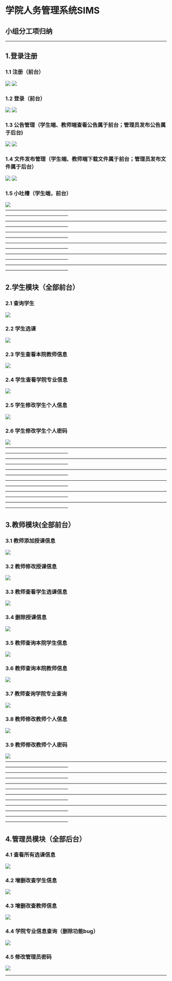 # 学院人务管理系统SIMS

## 小组分工项归纳
***************************************************
##  1.登录注册
### 1.1 注册（前台）
![](README_files/23.jpg)
![](README_files/24.jpg)
### 1.2 登录（前台）
![](README_files/25.jpg)
![](README_files/26.jpg)
### 1.3 公告管理（学生端、教师端查看公告属于前台；管理员发布公告属于后台)
![](README_files/46.jpg)
![](README_files/47.jpg)
### 1.4 文件发布管理（学生端、教师端下载文件属于前台；管理员发布文件属于后台）
![](README_files/48.jpg)
![](README_files/49.jpg)
### 1.5 小吐槽（学生端，前台）
![](README_files/51.jpg)
——————————————————————————————————————————————————
——————————————————————————————————————————————————
——————————————————————————————————————————————————
——————————————————————————————————————————————————
——————————————————————————————————————————————————
——————————————————————————————————————————————————
##  2.学生模块（全部前台）
### 2.1 查询学生
![](README_files/27.jpg)
### 2.2 学生选课
![](README_files/28.jpg)
### 2.3 学生查看本院教师信息
![](README_files/29.jpg)
### 2.4 学生查看学院专业信息
![](README_files/31.jpg)
### 2.5 学生修改学生个人信息
![](README_files/32.jpg)
### 2.6 学生修改学生个人密码
![](README_files/33.jpg)
——————————————————————————————————————————————————
——————————————————————————————————————————————————
——————————————————————————————————————————————————
——————————————————————————————————————————————————
——————————————————————————————————————————————————
——————————————————————————————————————————————————
##  3.教师模块(全部前台）
### 3.1 教师添加授课信息
![](README_files/34.jpg)
### 3.2 教师修改授课信息
![](README_files/35.jpg)
### 3.3 教师查看学生选课信息
![](README_files/36.jpg)
### 3.4 删除授课信息
![](README_files/37.jpg)
### 3.5 教师查询本院学生信息
![](README_files/38.jpg)
### 3.6 教师查询本院教师信息
![](README_files/39.jpg)
### 3.7 教师查询学院专业查询
![](README_files/40.jpg)
### 3.8 教师修改教师个人信息
![](README_files/41.jpg)
### 3.9 教师修改教师个人密码
![](README_files/42.jpg)
——————————————————————————————————————————————————
——————————————————————————————————————————————————
——————————————————————————————————————————————————
——————————————————————————————————————————————————
——————————————————————————————————————————————————
——————————————————————————————————————————————————
##  4.管理员模块（全部后台）
### 4.1 查看所有选课信息
![](README_files/43.jpg)
### 4.2 增删改查学生信息
![](README_files/45.jpg)
### 4.3 增删改查教师信息
![](README_files/30.jpg)
### 4.4 学院专业信息查询（删除功能bug）
![](README_files/44.jpg)
### 4.5 修改管理员密码
![](README_files/50.jpg)
***************************************************
<!-- ## 改动日志Log
### 24/6.1————丰富页脚个性化信息
![](README_files/4.jpg)
### 24/6.1————个性化用户页页脚
![](README_files/1.png)
### 24/6.1————更改数据库DML语句，个性化公告内容
![](README_files/2.png)
### 24/6.1————将题目更改为“学院人员信息管理系统”
![](README_files/3.png)
### 24/6.2————将题目更改为“学院人务管理系统”
![](README_files/1.jpg)
*************************************************** -->















<!-- ## 小组分工项归纳（）
### 目录：
### 1.管理员模块
#### 1.1 登录页面
#### 1.2 功能
#### 1.3 数据库
#### 1.4 相关代码
——————————————————————————————————————————————————
### 2.老师模块
#### 2.1 登录页面
#### 2.2 功能
#### 2.3 数据库
#### 2.4 相关代码
——————————————————————————————————————————————————
### 3.学生模块
#### 3.1 登录页面
#### 3.2 功能
#### 3.3 数据库
#### 3.4 相关代码
——————————————————————————————————————————————————
### 4.后端逻辑
#### src代码 部分1
#### src代码 部分2
——————————————————————————————————————————————————
### 5.前端页面
#### 前端代码部分
——————————————————————————————————————————————————
### 6.数据库部分
#### 6.1 mysql语句的编写
#### 6.2 数据库的连接
——————————————————————————————————————————————————
### 7.登录注册界面模块
#### 7.1 登录界面
#### 7.2 注册界面
#### 7.3 找回密码
——————————————————————————————————————————————————
### 8.文件上传？？？？
——————————————————————————————————————————————————
### 详细介绍：
### 1.管理员模块
#### 1.1 登录页面
![登录页面](README_files/2.jpg)
#### 1.2 功能
![功能](README_files/3.jpg)
#### 1.3 数据库
![数据库](README_files/5.jpg)
#### 1.4 相关代码
![相关代码](README_files/14.jpg)
——————————————————————————————————————————————————
### 2.老师模块
#### 2.1 登录页面
![登录页面](README_files/8.jpg)
#### 2.2 功能
![功能](README_files/10.jpg)
#### 2.3 数据库
![数据库](README_files/7.jpg)
#### 2.4 相关代码
![相关代码](README_files/15.jpg)
——————————————————————————————————————————————————
### 3.学生模块
#### 3.1 登录页面
![登录页面](README_files/12.jpg)
#### 3.2 功能
![功能](README_files/13.jpg)
#### 3.3 数据库
![数据库](README_files/11.jpg)
#### 3.4 相关代码
![相关代码](README_files/16.jpg)
——————————————————————————————————————————————————
### 4.后端逻辑
#### src代码 部分1
![src代码 部分1](README_files/17.jpg)
#### src代码 部分2
![src代码 部分2](README_files/18.jpg)
——————————————————————————————————————————————————
### 5.前端页面
#### 前端代码部分
![前端代码部分](README_files/19.jpg)
——————————————————————————————————————————————————
### 6.数据库部分
#### 6.1 mysql语句的编写
![mysql语句的编写](README_files/21.jpg)
#### 6.2 数据库的连接
![数据库的连接](README_files/22.jpg)
——————————————————————————————————————————————————
### 7.登录注册界面模块
#### 7.1 登录界面
![登录界面](README_files/6.jpg)
#### 7.2 注册界面
![注册界面](README_files/9.jpg)
#### 7.3 找回密码
![找回密码](README_files/20.jpg)
——————————————————————————————————————————————————
### 8.文件上传？？？？
——————————————————————————————————————————————————
tips：如果出现“成功除了努力之外没有其他诀窍”，可能是没有相应的权限访问该界面
 -->